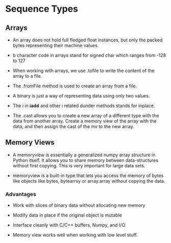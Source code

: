 # Sequence Types

## Arrays

- An array does not hold full fledged float instances, but only the packed bytes representing their machine values.

- b character code in arrays stand for signed char which ranges from -128 to 127

- When working with arrays, we use .tofile to write the content of the array to a file.

- The .fromFile method is used to create an array from a file.


- A binary is just a way of representing data using only two values.

- The i in __iadd__ and other i related dunder methods stands for inplace.

- The .cast allows you to create a new array of a different type with the data from another array. Create a memory view of the array with the data, and then assign the cast of the mv to the new array.



## Memory Views

- A memoryview is essentially a generalized numpy array structure in Python itself. It allows you to share memory between data-structures without first copying. This is very important for large data sets.

- memoryview is a built-in type that lets you access the memory of bytes like objects like bytes, bytearrsy or array.array without copying the data.


### Advantages

- Work with slices of binary data without allocating new memory
- Modify  data in place if the original object is mutable
- Interface cleanly with C/C++ buffers, Numpy, and I/O

- Memory view works well when working with low level stuff.


